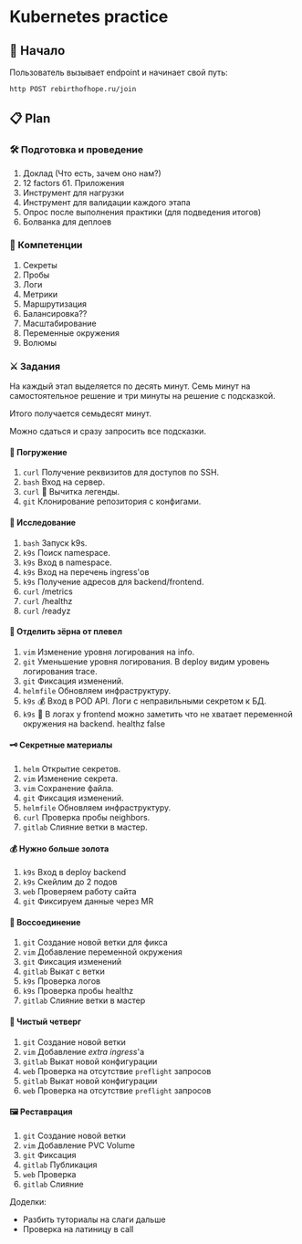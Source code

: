 # Kubernetes practice

## 🚀 Начало

Пользователь вызывает endpoint и начинает свой путь:

```bash
http POST rebirthofhope.ru/join
```

## 📋 Plan

### 🛠️ Подготовка и проведение

1. Доклад (Что есть, зачем оно нам?)
1. 12 factors
б1. Приложения
1. Инструмент для нагрузки
1. Инструмент для валидации каждого этапа
1. Опрос после выполнения практики (для подведения итогов)
1. Болванка для деплоев

### 🧠 Компетенции

1. Секреты
1. Пробы
1. Логи
1. Метрики
1. Маршрутизация
1. Балансировка??
1. Масштабирование
1. Переменные окружения
1. Волюмы

### ⚔️ Задания

На каждый этап выделяется по десять минут.
Семь минут на самостоятельное решение и три минуты на решение с подсказкой.

Итого получается семьдесят минут.

Можно сдаться и сразу запросить все подсказки.

#### 🤿 Погружение

1. `curl` Получение реквизитов для доступов по SSH.
1. `bash` Вход на сервер.
1. `curl` 🎯 Вычитка легенды.
1. `git` Клонирование репозитория с конфигами.

#### 🥸 Исследование

1. `bash` Запуск k9s.
1. `k9s` Поиск namespace.
1. `k9s` Вход в namespace.
1. `k9s` Вход на перечень ingress'ов
1. `k9s` Получение адресов для backend/frontend.
1. `curl` /metrics
1. `curl` /healthz
1. `curl` /readyz

#### 🌾 Отделить зёрна от плевел

1. `vim` Изменение уровня логирования на info.
1. `git` Уменьшение уровня логирования. В deploy видим уровень логирования trace.
1. `git` Фиксация изменений.
1. `helmfile` Обновляем инфраструктуру.
1. `k9s` 💰 Вход в POD API. Логи с неправильными секретом к БД.
1. `k9s` 🔗 В логах у frontend можно заметить что не хватает переменной окружения на backend. healthz false

#### 🗝️ Секретные материалы

1. `helm` Открытие секретов.
1. `vim` Изменение секрета.
1. `vim` Сохранение файла.
1. `git` Фиксация изменений.
1. `helmfile` Обновляем инфраструктуру.
1. `curl` Проверка пробы neighbors.
1. `gitlab` Слияние ветки в мастер.

#### 💰 Нужно больше золота

1. `k9s` Вход в deploy backend
1. `k9s` Скейлим до 2 подов
1. `web` Проверяем работу сайта
1. `git` Фиксируем данные через MR

#### 🔗 Воссоединение

1. `git` Создание новой ветки для фикса
1. `vim` Добавление переменной окружения
1. `git` Фиксация изменений
1. `gitlab` Выкат с ветки
1. `k9s` Проверка логов
1. `k9s` Проверка пробы healthz
1. `gitlab` Слияние ветки в мастер

#### 🧹 Чистый четверг

1. `git` Создание новой ветки
1. `vim` Добавление _extra ingress_'а
1. `gitlab` Выкат новой конфигурации
1. `web` Проверка на отсутствие `preflight` запросов
1. `gitlab` Выкат новой конфигурации
1. `web` Проверка на отсутствие `preflight` запросов

#### 🖼️ Реставрация

1. `git` Создание новой ветки
1. `vim` Добавление PVC Volume
1. `git` Фиксация
1. `gitlab` Публикация
1. `web` Проверка
1. `gitlab` Слияние


Доделки:
- Разбить туториалы на слаги дальше
- Проверка на латиницу в call
